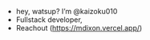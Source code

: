 - hey, watsup? I’m @kaizoku010
- Fullstack developer,
- Reachout (https://mdixon.vercel.app/)

<!---
kaizoku010/kaizoku010 is a ✨ special ✨ repository because its `README.md` (this file) appears on your GitHub profile.
You can click the Preview link to take a look at your changes.
--->
